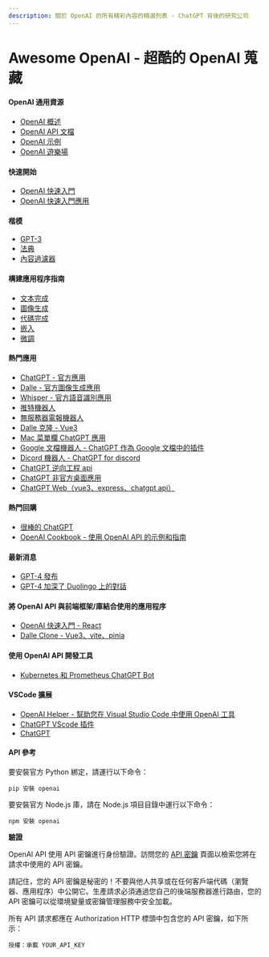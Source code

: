 ```yaml
---
description: 關於 OpenAI 的所有精彩內容的精選列表 - ChatGPT 背後的研究公司
---
```


# Awesome OpenAI - 超酷的 OpenAI 蒐藏

#### OpenAI 通用資源

* [OpenAI 概述](https://beta.openai.com/)
* [OpenAI API 文檔](https://beta.openai.com/docs/introduction)
* [OpenAI 示例](https://beta.openai.com/examples)
* [​​OpenAI 遊樂場](https://beta.openai.com/playground)

#### 快速開始

* [OpenAI 快速入門](https://beta.openai.com/docs/quickstart)
* [OpenAI 快速入門應用](https://github.com/openai/openai-quickstart-node)

#### 楷模

* [GPT-3](https://beta.openai.com/docs/models/gpt-3)
* [法典](https://beta.openai.com/docs/models/codex)
* [內容過濾器](https://beta.openai.com/docs/models/content-filter)

#### 構建應用程序指南

* [文本完成](https://beta.openai.com/docs/guides/completion)
* [圖像生成](https://beta.openai.com/docs/guides/images)
* [代碼完成](https://beta.openai.com/docs/guides/code)
* [嵌入](https://beta.openai.com/docs/guides/embeddings)
* [微調](https://beta.openai.com/docs/guides/fine-tuning)

#### 熱門應用

* [ChatGPT - 官方應用](https://chat.openai.com/)
* [Dalle - 官方圖像生成應用](https://beta.openai.com/docs/guides/images)
* [Whisper - 官方語音識別應用](https://openai.com/blog/whisper/)
* [推特機器人](https://github.com/transitive-bullshit/chatgpt-twitter-bot)
* [無服務器電報機器人](https://github.com/franalgaba/chatgpt-telegram-bot-serverless)
* [Dalle 克隆 - Vue3](https://github.com/Jaykef/OpenAI-ImageGeneration-Vue3)
* [Mac 菜單欄 ChatGPT 應用](https://github.com/vincelwt/chatgpt-mac)
* [Google 文檔機器人 - ChatGPT 作為 Google 文檔中的插件](https://github.com/cesarhuret/docGPT)
* [Dicord 機器人 - ChatGPT for discord](https://github.com/m1guelpf/chatgpt-discord)
* [ChatGPT 逆向工程 api](https://github.com/acheong08/ChatGPT)
* [ChatGPT 非官方桌面應用](https://github.com/lencx/ChatGPT)
* [ChatGPT Web（vue3、express、chatgpt api）](https://github.com/Chanzhaoyu/chatgpt-web)

#### 熱門回購

* [很棒的 ChatGPT](https://github.com/humanloop/awesome-chatgpt)
* [OpenAI Cookbook - 使用 OpenAI API 的示例和指南](https://github.com/openai/openai-cookbook)

#### 最新消息

* [GPT-4 發布](https://openai.com/product/gpt-4)
* [GPT-4 加深了 Duolingo 上的對話](https://openai.com/customer-stories/duolingo)

#### 將 OpenAI API 與前端框架/庫結合使用的應用程序

* [OpenAI 快速入門 - React](https://github.com/openai/openai-quickstart-node)
* [Dalle Clone - Vue3、vite、pinia](https://github.com/Jaykef/OpenAI-ImageGeneration-Vue3)

#### 使用 OpenAI API 開發工具

* [Kubernetes 和 Prometheus ChatGPT Bot](https://github.com/robusta-dev/kubernetes-chatgpt-bot)

#### VSCode 擴展

* [OpenAI Helper - 幫助您在 Visual Studio Code 中使用 OpenAI 工具](https://marketplace.visualstudio.com/items?itemName=dogukanakkaya.chatgpt-code)
* [ChatGPT VScode 插件](https://marketplace.visualstudio.com/items?itemName=JayBarnes.chatgpt-vscode-plugin)
* [ChatGPT](https://marketplace.visualstudio.com/items?itemName=kiranshah.chatgpt-helper)

#### API 參考

要安裝官方 Python 綁定，請運行以下命令：

```
pip 安裝 openai
```

要安裝官方 Node.js 庫，請在 Node.js 項目目錄中運行以下命令：

```
npm 安裝 openai
```

**驗證**

OpenAI API 使用 API 密鑰進行身份驗證。訪問您的 [API 密鑰](https://beta.openai.com/account/api-keys) 頁面以檢索您將在請求中使用的 API 密鑰。

請記住，您的 API 密鑰是秘密的！不要與他人共享或在任何客戶端代碼（瀏覽器、應用程序）中公開它。生產請求必須通過您自己的後端服務器進行路由，您的 API 密鑰可以從環境變量或密鑰管理服務中安全加載。

所有 API 請求都應在 Authorization HTTP 標頭中包含您的 API 密鑰，如下所示：

```
授權：承載 YOUR_API_KEY
```
